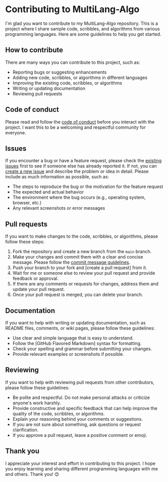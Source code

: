 # Contributing to MultiLang-Algo

I'm glad you want to contribute to my MultiLang-Algo repository. This is a project where I share sample code, scribbles, and algorithms from various programming languages. Here are some guidelines to help you get started.

## How to contribute

There are many ways you can contribute to this project, such as:

- Reporting bugs or suggesting enhancements
- Adding new code, scribbles, or algorithms in different languages
- Improving the existing code, scribbles, or algorithms
- Writing or updating documentation
- Reviewing pull requests

## Code of conduct

Please read and follow the [code of conduct](^6^) before you interact with the project. I want this to be a welcoming and respectful community for everyone.

## Issues

If you encounter a bug or have a feature request, please check the [existing issues](^7^) first to see if someone else has already reported it. If not, you can [create a new issue](^8^) and describe the problem or idea in detail. Please include as much information as possible, such as:

- The steps to reproduce the bug or the motivation for the feature request
- The expected and actual behavior
- The environment where the bug occurs (e.g., operating system, browser, etc.)
- Any relevant screenshots or error messages

## Pull requests

If you want to make changes to the code, scribbles, or algorithms, please follow these steps:

1. Fork the repository and create a new branch from the `main` branch.
2. Make your changes and commit them with a clear and concise message. Please follow the [commit message guidelines](^9^).
3. Push your branch to your fork and [create a pull request] from it.
4. Wait for me or someone else to review your pull request and provide feedback or approval.
5. If there are any comments or requests for changes, address them and update your pull request.
6. Once your pull request is merged, you can delete your branch.

## Documentation

If you want to help with writing or updating documentation, such as README files, comments, or wiki pages, please follow these guidelines:

- Use clear and simple language that is easy to understand.
- Follow the [GitHub Flavored Markdown] syntax for formatting.
- Check your spelling and grammar before submitting your changes.
- Provide relevant examples or screenshots if possible.

## Reviewing

If you want to help with reviewing pull requests from other contributors, please follow these guidelines:

- Be polite and respectful. Do not make personal attacks or criticize anyone's work harshly.
- Provide constructive and specific feedback that can help improve the quality of the code, scribbles, or algorithms.
- Explain your reasoning behind your comments or suggestions.
- If you are not sure about something, ask questions or request clarification.
- If you approve a pull request, leave a positive comment or emoji.

## Thank you

I appreciate your interest and effort in contributing to this project. I hope you enjoy learning and sharing different programming languages with me and others. Thank you! 😊